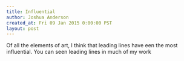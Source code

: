 ```yaml
---
title: Influential
author: Joshua Anderson
created_at: Fri 09 Jan 2015 0:00:00 PST
layout: post
---
```


Of all the elements of art, I think that leading lines have een the most influential. You can seen leading lines in much of my work

<img class="post-image" src="https://s3.amazonaws.com/xatigo/elements-of-art.jpg" alt="">

<img class="post-image" src="https://s3.amazonaws.com/xatigo/leading-lines.jpg" alt="">
